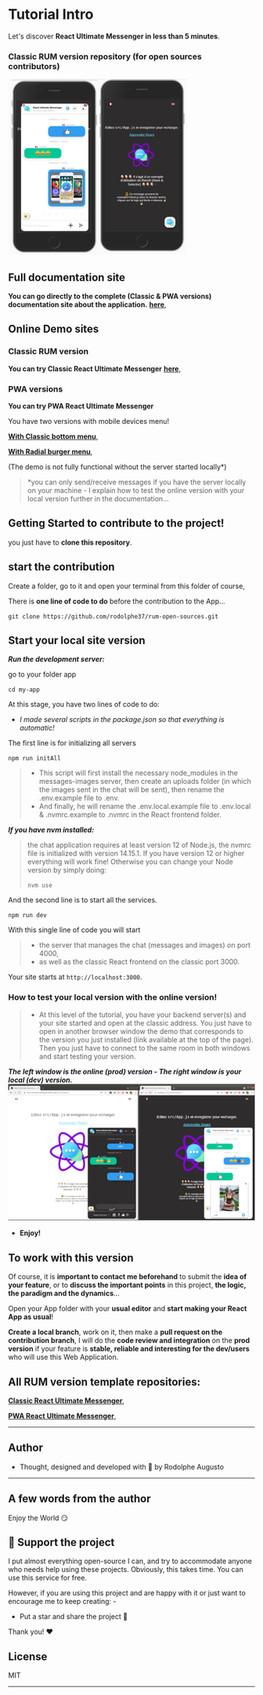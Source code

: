 # Tutorial Intro

Let's discover **React Ultimate Messenger in less than 5 minutes**.

### Classic RUM version repository (for open sources contributors)

 ![alt text](/img/rum-demo.png "RUM versions")

 ## Full documentation site

**You can go directly to the complete (Classic & PWA versions) documentation site about the application.** **[here](https://react-ultimate-messenger-documentation.netlify.app/)**,


## Online Demo sites

### Classic RUM version

**You can try Classic React Ultimate Messenger** **[here](https://react-ultimate-messenger.netlify.app/)**,

### PWA versions

**You can try PWA React Ultimate Messenger**

You have two versions with mobile devices menu!

**[With Classic bottom menu](https://pwa-react-ultimate-messenger-with-bottom-menu.netlify.app/)**,

**[With Radial burger menu](https://pwa-react-ultimate-messenger-with-radial-menu.netlify.app/)**,



(The demo is not fully functional without the server started locally*)


> *you can only send/receive messages if you have the server locally on your machine -
> I explain how to test the online version with your local version further in the documentation...


## Getting Started to contribute to the project!

you just have to **clone this repository**.

## start the contribution

Create a folder, go to it and open your terminal from this folder of course,

There is **one line of code to do** before the contribution to the App...
```shell
git clone https://github.com/rodolphe37/rum-open-sources.git
```

## Start your local site version

***Run the development server:***

go to your folder app
```shell
cd my-app
```

At this stage, you have two lines of code to do:

 * *I made several scripts in the package.json so that everything is automatic!*

The first line is for initializing all servers
```shell
npm run initAll
```
> - This script will first install the necessary node_modules in the messages-images server, then create an uploads folder (in which the images sent in the chat will be sent), then rename the .env.example file to .env.
> - And finally, he will rename the .env.local.example file to .env.local & .nvmrc.example to .nvmrc in the React frontend folder.


 ***If you have nvm installed:***

> the chat application requires at least version 12 of Node.js, the nvmrc file is initialized with version 14.15.1. If you have version 12 or higher everything will work fine!
> Otherwise you can change your Node version by simply doing:
> ```shell
> nvm use
> ```

And the second line is to start all the services.
```shell
npm run dev
```

  With this single line of code you will start
 > - the server that manages the chat (messages and images) on port 4000,
 > - as well as the classic React frontend on the classic port 3000.


Your site starts at `http://localhost:3000`.

### How to test your local version with the online version!

> * At this level of the tutorial, you have your backend server(s) and your site started and open at the classic address.
> You just have to open in another browser window the demo that corresponds to the version you just installed (link available at the top of the page).
> Then you just have to connect to the same room in both windows and start testing your version.

  ***The left window is the online (prod) version - The right window is your local (dev) version.***
 ![alt text](/img/test-classic.png "Remote test")

* **Enjoy!**


## To work with this version

Of course, it is **important to contact me beforehand** to submit the **idea of your feature**, or to **discuss the important points** in this project, **the logic, the paradigm and the dynamics**...

 Open your App folder with your **usual editor** and **start making your React App as usual**!

 **Create a local branch**, work on it, then make a **pull request on the contribution branch**, I will do the **code review and integration** on the **prod version** if your feature is **stable, reliable and interesting for the dev/users** who will use this Web Application.

 ## All RUM version template repositories:

 **[Classic React Ultimate Messenger](https://github.com/rodolphe37/cra-react-ultimate-messenger)**,

 **[PWA React Ultimate Messenger](https://github.com/rodolphe37/cra-pwa-react-ultimate-messenger)**,

---

## Author

- Thought, designed and developed with :purple_heart: by Rodolphe Augusto

---

## A few words from the author

Enjoy the World :smirk:


## :sparkling_heart: Support the project

I put almost everything open-source I can, and try to accommodate anyone who needs help using these projects. Obviously,
this takes time. You can use this service for free.

However, if you are using this project and are happy with it or just want to encourage me to keep creating: -

- Put a star and share the project :rocket:

Thank you! :heart:


## License

MIT

---

